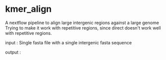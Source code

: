 # kmer_align

A nextflow pipeline to align large intergenic regions against a large genome
Trying to make it work with repetitive regions, since direct doesn't work well with repetitive regions. 

input : Single fasta file with a single intergenic fasta sequence

output : 
